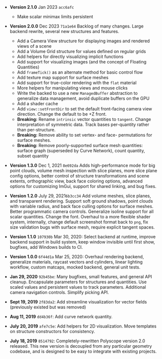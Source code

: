 - **Version 2.1.0** Jan 2023  `acc6afc`
    - Make scalar minimax limits persistent

- **Version 2.0.0** Dec 2023 `71a1e64` Backlog of many changes. Large backend rewrite, several new structures and features.
    - Add a Camera View structure for displaying images and rendered views of a scene
    - Add a Volume Grid structure for values defined on regular grids
    - Add helpers for directly visualizing implicit functions
    - Add support for visualizing images (and the concept of Floating Quantities)
    - Add `frameTick()` as an alternate method for basic control flow
    - Add texture map support for surface meshes
    - Add support for true-color rendering with the `flat` material
    - More helpers for manipulating views and mouse clicks
    - Write the backed to use a new `ManagedBuffer` abstraction to generalize data management, avoid duplicate buffers on the GPU
    - Add a shader cache
    - Add `view::setFrontDir` to set the default front-facing camera view direction. Change the default to be +Z front.
    - **Breaking:** Rename `intrinsic` vector quantities to `tangent`. Change interpretation of symmetric data. Track bases per-quantity rather than per-structure.
    - **Breaking:** Remove ability to set vertex- and face- permutations for surface meshes.
    - **Breaking:** Remove poorly-supported surface mesh quantities: surface graph (superseded by Curve Network), count quantity, subset quantity

- **Version 1.3.0** Dec 1, 2021 `8e692da` Adds high-performance mode for big point clouds, volume mesh inspection with slice planes, more slice plane config options, better control of structure transformations and scene extents, orthographic view, back face coloring options, advanced options for customizing ImGui, support for shared linking, and bug fixes.
- **Version 1.2.0** July 29, 2021`6b3cc34` Add volume meshes, slice planes, and transparent rendering. Support soft ground shadows, point clouds with variable radius, and back face culling options for surface meshes. Better programmatic camera controls. Generalize isoline support for all scalar quantities. Change the font.  Overhaul to a more flexible shader system, internally, change default screenshot format back to `png`, fix size validation bugs with surface mesh, require explicit tangent spaces.
- **Version 1.1.0** `107930b` Mar 30, 2020: Select backend at runtime, improve backend support in build system,  keep window invisible until first show, bugfixes, add Windows builds to CI.
- **Version 1.0.0** `6f44d1a` Mar 25, 2020: Overhaul rendering backend, generalize materials, raycast vectors and cylinders, linear lighting workflow, custom matcaps, mocked backend, general unit tests.
- **Jan 29, 2020** `92b45be`: Many bugfixes, small features, and general API cleanup.  Encapsulate parameters for structures and quantities.  Use scaled values and persistent values to track parameters.  Additional camera navigation controls.  Simplify picking API.
- **Sept 19, 2019** `2f83da2`: Add streamline visualization for vector fields (previously existed but was removed)
- **Aug 11, 2019** `dd4b36f`: Add curve network quantity.
- **July 20, 2019** `afe7c5e`: Add helpers for 2D visualization. Move templates on structure constructors for consistency.
- **July 18, 2019** `8514792`: Completely-rewritten Polyscope version 2.0 released. This new version is decoupled from any particular geometry codebase, and is designed to be easy to integrate with existing projects.
